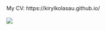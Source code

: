 <div id="header">   
  <div>
    <div>My CV: https://kirylkolasau.github.io/</div>
    <br>
    <a href="https://kirylkolasau.github.io/"  target="_blank">
      <img src="https://github.com/kirylkolasau/kirylkolasau/assets/60516234/15506bc5-8636-47b9-9657-d5bbb322f653"/> 
    </a>
  </div>   
</div>
